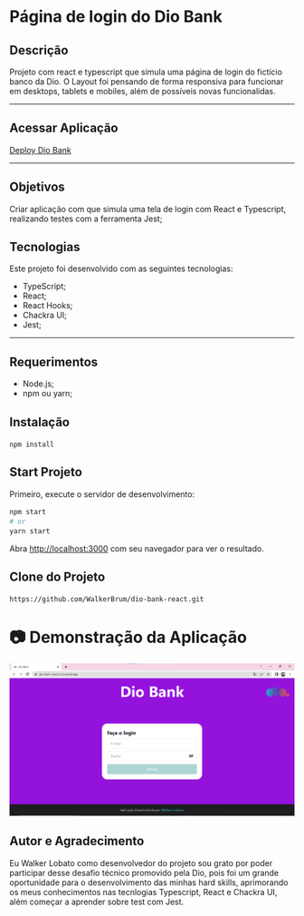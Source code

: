 # **Página de login do Dio Bank** 

## **Descrição** 
Projeto com react e typescript que simula uma página de login do fictício banco da Dio. O Layout foi pensando de forma responsiva para funcionar em desktops, tablets e mobiles, além de possíveis novas funcionalidas. 

<hr>

## **Acessar Aplicação**
[Deploy Dio Bank](https://dio-bank-react-rust.vercel.app/)

<hr>

## **Objetivos**
Criar aplicação com que simula uma tela de login com React e Typescript, realizando testes com a ferramenta Jest;

## **Tecnologias**
Este projeto foi desenvolvido com as seguintes tecnologias: 
- TypeScript;
- React;
- React Hooks;
- Chackra UI;
- Jest;

<hr>

## **Requerimentos**
- Node.js;
- npm ou yarn;

## **Instalação**
`npm install`

## Start Projeto

Primeiro, execute o servidor de desenvolvimento:

```bash
npm start
# or
yarn start
```

Abra [http://localhost:3000](http://localhost:3000) com seu navegador para ver o resultado.

## **Clone do Projeto**
`https://github.com/WalkerBrum/dio-bank-react.git`

# 📷 Demonstração da Aplicação

<img src="public/images/print-screen-login.png" title="Print screen da página de login"/>

## **Autor e Agradecimento**
Eu Walker Lobato como desenvolvedor do projeto sou grato por poder participar desse desafio técnico promovido pela Dio, pois foi um grande oportunidade para o desenvolvimento das minhas hard skills, aprimorando os meus conhecimentos nas tecnlogias Typescript, React e Chackra UI, além começar a aprender sobre test com Jest.
